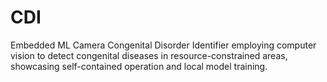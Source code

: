 # CDI
Embedded ML Camera
Congenital Disorder Identifier employing computer vision to detect congenital diseases in resource-constrained areas, showcasing self-contained operation and local model training.
